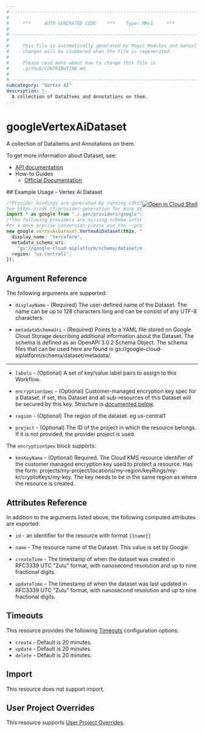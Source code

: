 ```yaml
---
# ----------------------------------------------------------------------------
#
#     ***     AUTO GENERATED CODE    ***    Type: MMv1     ***
#
# ----------------------------------------------------------------------------
#
#     This file is automatically generated by Magic Modules and manual
#     changes will be clobbered when the file is regenerated.
#
#     Please read more about how to change this file in
#     .github/CONTRIBUTING.md.
#
# ----------------------------------------------------------------------------
subcategory: "Vertex AI"
description: |-
  A collection of DataItems and Annotations on them.
---
```


# googleVertexAiDataset

A collection of DataItems and Annotations on them.

To get more information about Dataset, see:

* [API documentation](https://cloud.google.com/vertex-ai/docs/reference/rest/v1/projects.locations.datasets)
* How-to Guides
  * [Official Documentation](https://cloud.google.com/vertex-ai/docs)

<div class = "oics-button" style="float: right; margin: 0 0 -15px">
  <a href="https://console.cloud.google.com/cloudshell/open?cloudshell_git_repo=https%3A%2F%2Fgithub.com%2Fterraform-google-modules%2Fdocs-examples.git&cloudshell_working_dir=vertex_ai_dataset&cloudshell_image=gcr.io%2Fgraphite-cloud-shell-images%2Fterraform%3Alatest&open_in_editor=main.tf&cloudshell_print=.%2Fmotd&cloudshell_tutorial=.%2Ftutorial.md" target="_blank">
    <img alt="Open in Cloud Shell" src="//gstatic.com/cloudssh/images/open-btn.svg" style="max-height: 44px; margin: 32px auto; max-width: 100%;">
  </a>
</div>
## Example Usage - Vertex Ai Dataset

```typescript
/*Provider bindings are generated by running cdktf get.
See https://cdk.tf/provider-generation for more details.*/
import * as google from "./.gen/providers/google";
/*The following providers are missing schema information and might need manual adjustments to synthesize correctly: google.
For a more precise conversion please use the --provider flag in convert.*/
new google.vertexAiDataset.VertexAiDataset(this, "dataset", {
  display_name: "terraform",
  metadata_schema_uri:
    "gs://google-cloud-aiplatform/schema/dataset/metadata/image_1.0.0.yaml",
  region: "us-central1",
});

```

## Argument Reference

The following arguments are supported:

*   `displayName` -
    (Required)
    The user-defined name of the Dataset. The name can be up to 128 characters long and can be consist of any UTF-8 characters.

*   `metadataSchemaUri` -
    (Required)
    Points to a YAML file stored on Google Cloud Storage describing additional information about the Dataset. The schema is defined as an OpenAPI 3.0.2 Schema Object. The schema files that can be used here are found in gs://google-cloud-aiplatform/schema/dataset/metadata/.

***

*   `labels` -
    (Optional)
    A set of key/value label pairs to assign to this Workflow.

*   `encryptionSpec` -
    (Optional)
    Customer-managed encryption key spec for a Dataset. If set, this Dataset and all sub-resources of this Dataset will be secured by this key.
    Structure is [documented below](#nested_encryption_spec).

*   `region` -
    (Optional)
    The region of the dataset. eg us-central1

*   `project` - (Optional) The ID of the project in which the resource belongs.
    If it is not provided, the provider project is used.

<a name="nested_encryption_spec"></a>The `encryptionSpec` block supports:

* `kmsKeyName` -
  (Optional)
  Required. The Cloud KMS resource identifier of the customer managed encryption key used to protect a resource.
  Has the form: projects/my-project/locations/my-region/keyRings/my-kr/cryptoKeys/my-key. The key needs to be in the same region as where the resource is created.

## Attributes Reference

In addition to the arguments listed above, the following computed attributes are exported:

*   `id` - an identifier for the resource with format `{{name}}`

*   `name` -
    The resource name of the Dataset. This value is set by Google.

*   `createTime` -
    The timestamp of when the dataset was created in RFC3339 UTC "Zulu" format, with nanosecond resolution and up to nine fractional digits.

*   `updateTime` -
    The timestamp of when the dataset was last updated in RFC3339 UTC "Zulu" format, with nanosecond resolution and up to nine fractional digits.

## Timeouts

This resource provides the following
[Timeouts](https://developer.hashicorp.com/terraform/plugin/sdkv2/resources/retries-and-customizable-timeouts) configuration options:

* `create` - Default is 20 minutes.
* `update` - Default is 20 minutes.
* `delete` - Default is 20 minutes.

## Import

This resource does not support import.

## User Project Overrides

This resource supports [User Project Overrides](https://registry.terraform.io/providers/hashicorp/google/latest/docs/guides/provider_reference#user_project_override).
